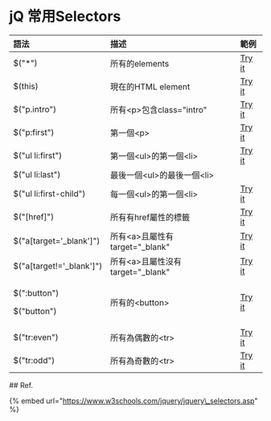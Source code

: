 # jQ 常用Selectors

<table>
  <thead>
    <tr>
      <th style="text-align:left">&#x8A9E;&#x6CD5;</th>
      <th style="text-align:left">&#x63CF;&#x8FF0;</th>
      <th style="text-align:left">&#x7BC4;&#x4F8B;</th>
    </tr>
  </thead>
  <tbody>
    <tr>
      <td style="text-align:left">$(&quot;*&quot;)</td>
      <td style="text-align:left">&#x6240;&#x6709;&#x7684;elements</td>
      <td style="text-align:left"><a href="https://www.w3schools.com/jquery/tryit.asp?filename=tryjquery_sel_all2">Try it</a>
      </td>
    </tr>
    <tr>
      <td style="text-align:left">$(this)</td>
      <td style="text-align:left">&#x73FE;&#x5728;&#x7684;HTML element</td>
      <td style="text-align:left"><a href="https://www.w3schools.com/jquery/tryit.asp?filename=tryjquery_sel_this">Try it</a>
      </td>
    </tr>
    <tr>
      <td style="text-align:left">$(&quot;p.intro&quot;)</td>
      <td style="text-align:left">&#x6240;&#x6709;&lt;p&gt;&#x5305;&#x542B;class=&quot;intro&quot;</td>
      <td
      style="text-align:left"><a href="https://www.w3schools.com/jquery/tryit.asp?filename=tryjquery_sel_pclass">Try it</a>
        </td>
    </tr>
    <tr>
      <td style="text-align:left">$(&quot;p:first&quot;)</td>
      <td style="text-align:left">&#x7B2C;&#x4E00;&#x500B;&lt;p&gt;</td>
      <td style="text-align:left"><a href="https://www.w3schools.com/jquery/tryit.asp?filename=tryjquery_sel_pfirst">Try it</a>
      </td>
    </tr>
    <tr>
      <td style="text-align:left">$(&quot;ul li:first&quot;)</td>
      <td style="text-align:left">&#x7B2C;&#x4E00;&#x500B;&lt;ul&gt;&#x7684;&#x7B2C;&#x4E00;&#x500B;&lt;li&gt;</td>
      <td
      style="text-align:left"><a href="https://www.w3schools.com/jquery/tryit.asp?filename=tryjquery_sel_ullifirst">Try it</a>
        </td>
    </tr>
    <tr>
      <td style="text-align:left">$(&quot;ul li:last&quot;)</td>
      <td style="text-align:left">&#x6700;&#x5F8C;&#x4E00;&#x500B;&lt;ul&gt;&#x7684;&#x6700;&#x5F8C;&#x4E00;&#x500B;&lt;li&gt;</td>
      <td
      style="text-align:left"></td>
    </tr>
    <tr>
      <td style="text-align:left">$(&quot;ul li:first-child&quot;)</td>
      <td style="text-align:left">&#x6BCF;&#x4E00;&#x500B;&lt;ul&gt;&#x7684;&#x7B2C;&#x4E00;&#x500B;&lt;li&gt;</td>
      <td
      style="text-align:left"><a href="https://www.w3schools.com/jquery/tryit.asp?filename=tryjquery_sel_ullifirstchild">Try it</a>
        </td>
    </tr>
    <tr>
      <td style="text-align:left">$(&quot;[href]&quot;)</td>
      <td style="text-align:left">&#x6240;&#x6709;&#x6709;href&#x5C6C;&#x6027;&#x7684;&#x6A19;&#x7C64;</td>
      <td
      style="text-align:left"><a href="https://www.w3schools.com/jquery/tryit.asp?filename=tryjquery_sel_hrefattr">Try it</a>
        </td>
    </tr>
    <tr>
      <td style="text-align:left">$(&quot;a[target=&apos;_blank&apos;]&quot;)</td>
      <td style="text-align:left">&#x6240;&#x6709;&lt;a&gt;&#x4E14;&#x5C6C;&#x6027;&#x6709;target=&quot;_blank&quot;</td>
      <td
      style="text-align:left"><a href="https://www.w3schools.com/jquery/tryit.asp?filename=tryjquery_sel_hrefattrblank">Try it</a>
        </td>
    </tr>
    <tr>
      <td style="text-align:left">$(&quot;a[target!=&apos;_blank&apos;]&quot;)</td>
      <td style="text-align:left">&#x6240;&#x6709;&lt;a&gt;&#x4E14;&#x5C6C;&#x6027;&#x6C92;&#x6709;target=&quot;_blank&quot;</td>
      <td
      style="text-align:left"><a href="https://www.w3schools.com/jquery/tryit.asp?filename=tryjquery_sel_hrefattrnotblank">Try it</a>
        </td>
    </tr>
    <tr>
      <td style="text-align:left">
        <p>$(&quot;:button&quot;)</p>
        <p>$(&quot;button&quot;)</p>
      </td>
      <td style="text-align:left">&#x6240;&#x6709;&#x7684;&lt;button&gt;</td>
      <td style="text-align:left"><a href="https://www.w3schools.com/jquery/tryit.asp?filename=tryjquery_sel_button2">Try it</a>
      </td>
    </tr>
    <tr>
      <td style="text-align:left">$(&quot;tr:even&quot;)</td>
      <td style="text-align:left">&#x6240;&#x6709;&#x70BA;&#x5076;&#x6578;&#x7684;&lt;tr&gt;</td>
      <td style="text-align:left"><a href="https://www.w3schools.com/jquery/tryit.asp?filename=tryjquery_sel_even">Try it</a>
      </td>
    </tr>
    <tr>
      <td style="text-align:left">$(&quot;tr:odd&quot;)</td>
      <td style="text-align:left">&#x6240;&#x6709;&#x70BA;&#x5947;&#x6578;&#x7684;&lt;tr&gt;</td>
      <td style="text-align:left"><a href="https://www.w3schools.com/jquery/tryit.asp?filename=tryjquery_sel_odd">Try it</a>
      </td>
    </tr>
  </tbody>
</table>## Ref.

{% embed url="https://www.w3schools.com/jquery/jquery\_selectors.asp" %}



